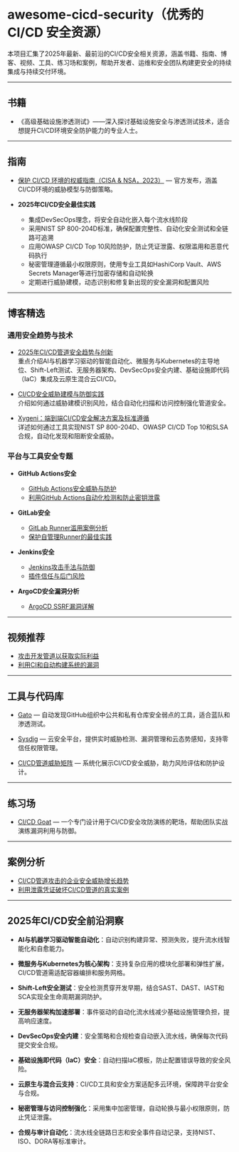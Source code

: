 # awesome-cicd-security（优秀的 CI/CD 安全资源）

本项目汇集了2025年最新、最前沿的CI/CD安全相关资源，涵盖书籍、指南、博客、视频、工具、练习场和案例，帮助开发者、运维和安全团队构建更安全的持续集成与持续交付环境。

---

## 书籍

- 《高级基础设施渗透测试》——深入探讨基础设施安全与渗透测试技术，适合想提升CI/CD环境安全防护能力的专业人士。

---

## 指南

- [保护 CI/CD 环境的权威指南（CISA & NSA，2023）](https://media.defense.gov/2023/Jun/28/2003249466/-1/-1/0/CSI_DEFENDING_CI_CD_ENVIRONMENTS.PDF) — 官方发布，涵盖CI/CD环境的威胁模型与防御策略。

- **2025年CI/CD安全最佳实践**  
  - 集成DevSecOps理念，将安全自动化嵌入每个流水线阶段  
  - 采用NIST SP 800-204D标准，确保配置完整性、自动化安全测试和全链路可追溯  
  - 应用OWASP CI/CD Top 10风险防护，防止凭证泄露、权限滥用和恶意代码执行  
  - 秘密管理遵循最小权限原则，使用专业工具如HashiCorp Vault、AWS Secrets Manager等进行加密存储和自动轮换  
  - 定期进行威胁建模，动态识别和修复新出现的安全漏洞和配置风险

---

## 博客精选

### 通用安全趋势与技术

- [2025年CI/CD管道安全趋势与创新](https://www.linkedin.com/pulse/top-7-cicd-pipeline-trends-2025-kairos-technologies-inc-fcuuc)  
  重点介绍AI与机器学习驱动的智能自动化、微服务与Kubernetes的主导地位、Shift-Left测试、无服务器架构、DevSecOps安全内建、基础设施即代码（IaC）集成及云原生混合云CI/CD。

- [CI/CD安全威胁建模与防御实践](https://spacelift.io/blog/ci-cd-security)  
  介绍如何通过威胁建模识别风险，结合自动化扫描和访问控制强化管道安全。

- [Xygeni：端到端CI/CD安全解决方案及标准遵循](https://xygeni.io/blog/what-security-standards-for-cicd-pipelines-apply-in-2025/)  
  详述如何通过工具实现NIST SP 800-204D、OWASP CI/CD Top 10和SLSA合规，自动化发现和阻断安全威胁。

### 平台与工具安全专题

- **GitHub Actions安全**  
  - [GitHub Actions安全威胁与防护](https://securitylab.github.com/research/github-actions-preventing-pwn-requests/)  
  - [利用GitHub Actions自动化检测和防止密钥泄露](https://blog.teddykatz.com/2021/03/17/github-actions-write-access.html)

- **GitLab安全**  
  - [GitLab Runner滥用案例分析](https://frichetten.com/blog/abusing-gitlab-runners/)  
  - [保护自管理Runner的最佳实践](https://docs.gitlab.com/runner/security/)

- **Jenkins安全**  
  - [Jenkins攻击手法与防御](https://msgpeek.net/blog/2020/02/attacking-jenkins/)  
  - [插件信任与后门风险](https://www.synopsys.com/blogs/software-security/backdooring-jenkins-builds-and-security-measures/)

- **ArgoCD安全漏洞分析**  
  - [ArgoCD SSRF漏洞详解](https://blog.calif.io/p/argo-cd-csrf)

---

## 视频推荐

- [攻击开发管道以获取实际利益](https://www.youtube.com/watch?v=AQCvfzwcGso)  
- [利用CI和自动构建系统的漏洞](https://www.youtube.com/watch?v=mpUDqo7tIk8)

---

## 工具与代码库

- [Gato](https://github.com/praetorian-inc/gato) — 自动发现GitHub组织中公共和私有仓库安全弱点的工具，适合蓝队和渗透测试。

- [Sysdig](https://github.com/draios/sysdig) — 云安全平台，提供实时威胁检测、漏洞管理和云态势感知，支持零信任权限管理。

- [CI/CD管道威胁矩阵](https://github.com/rung/threat-matrix-cicd) — 系统化展示CI/CD安全威胁，助力风险评估和防护设计。

---

## 练习场

- [CI/CD Goat](https://github.com/cider-security-research/cicd-goat) — 一个专门设计用于CI/CD安全攻防演练的靶场，帮助团队实战演练漏洞利用与防御。

---

## 案例分析

- [CI/CD管道攻击的企业安全威胁增长趋势](https://limacharlie.io/blog/cicd-pipeline-attacks)  
- [利用泄露凭证破坏CI/CD管道的真实案例](https://blog.gitguardian.com/security-zines-2-compromising-ci-cd-pipelines/)

---

## 2025年CI/CD安全前沿洞察

- **AI与机器学习驱动智能自动化**：自动识别构建异常、预测失败，提升流水线智能化和自愈能力。

- **微服务与Kubernetes为核心架构**：支持复杂应用的模块化部署和弹性扩展，CI/CD管道需适配容器编排和服务网格。

- **Shift-Left安全测试**：安全检测贯穿开发早期，结合SAST、DAST、IAST和SCA实现全生命周期漏洞防护。

- **无服务器架构加速部署**：事件驱动的自动化流水线减少基础设施管理负担，提高响应速度。

- **DevSecOps安全内建**：安全策略和合规检查自动嵌入流水线，确保每次代码提交安全合规。

- **基础设施即代码（IaC）安全**：自动扫描IaC模板，防止配置错误导致的安全风险。

- **云原生与混合云支持**：CI/CD工具和安全方案适配多云环境，保障跨平台安全与合规。

- **秘密管理与访问控制强化**：采用集中加密管理，自动轮换与最小权限原则，防止凭证泄露。

- **合规与审计自动化**：流水线全链路日志和安全事件自动记录，支持NIST、ISO、DORA等标准审计。
